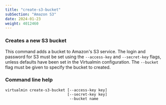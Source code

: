 ```yaml
---
title: "create-s3-bucket"
subSection: "Amazon S3"
date: 2024-01-23
weight: 4012460
---
```


### Creates a new S3 bucket

This command adds a bucket to Amazon's S3 service. The login and password for S3 must be set using the `--access-key` and `--secret-key` flags, unless defaults have been set in the Virtualmin configuration. The `--bucket` flag must be given to specify the bucket to created.

### Command line help

```text
virtualmin create-s3-bucket [--access-key key]
                            [--secret-key key]
                             --bucket name
```
